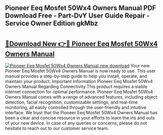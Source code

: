 ## Pioneer Eeq Mosfet 50Wx4 Owners Manual PDF Download Free - Part-DvY User Guide Repair - Service Owner Edition gkMbz

# <h2><a href="http://bc52522.oget.top/?id=Pioneer+Eeq+Mosfet+50Wx4+Owners+Manual">🔗Download New 👉🔴 Pioneer Eeq Mosfet 50Wx4 Owners Manual</a></h2>

[![Pioneer Eeq Mosfet 50Wx4 Owners Manual new download](https://i.imgur.com/5g1atiW.png)](http://bc52522.oget.top/?id=Pioneer+Eeq+Mosfet+50Wx4+Owners+Manual)
Your new Pioneer Eeq Mosfet 50Wx4 Owners Manual is now ready to use. This user manual provides a step-by-step guide to help you install, operate, and maintain your product. Important Information Pioneer Eeq Mosfet 50Wx4 Owners Manual Regarding Connectivity This product requires a stable internet connection for optimal performance. Pioneer Eeq Mosfet 50Wx4 Owners Manual comes with a range of advanced features, including object detection, facial recognition, customizable settings, and real-time monitoring, all easily controlled through the user-friendly and intuitive interface. We trust that the Pioneer Eeq Mosfet 50Wx4 Owners Manual has been a clear and concise resource in your efforts to learn the ins and outs of your new device. In case of any queries or concerns, please do not hesitate to reach out to our customer service team.

